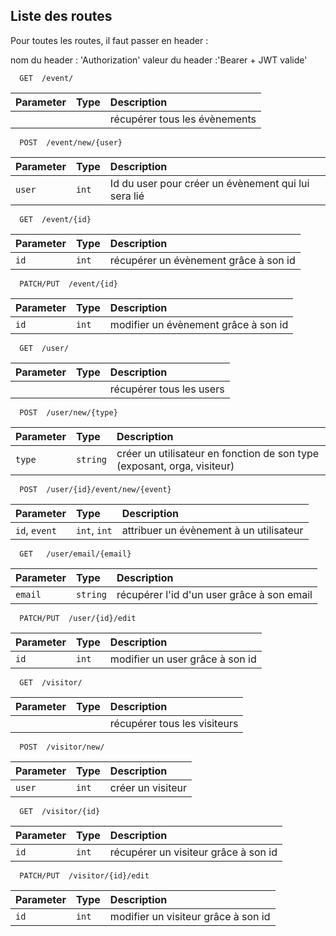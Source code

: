 
## Liste des routes


Pour toutes les routes, il faut passer en header :

nom du header : 'Authorization'
valeur du header :'Bearer + JWT valide'

```http
  GET  /event/
```

| Parameter | Type     | Description                |
| :-------- | :------- | :------------------------- |
|           |          | récupérer tous les évènements |


```http
  POST  /event/new/{user}
```

| Parameter | Type     | Description                       |
| :-------- | :------- | :-------------------------------- |
| `user`      | `int`  | Id du user pour créer un évènement qui lui sera lié |

```http
  GET  /event/{id}
```

| Parameter | Type     | Description                           |
| :-------- | :------- | :--------------------------------     |
| `id`      | `int`    | récupérer un évènement grâce à son id |

```http
  PATCH/PUT  /event/{id}
```

| Parameter | Type     | Description                           |
| :-------- | :------- | :--------------------------------     |
| `id`      | `int`    | modifier un évènement grâce à son id  |


```http
  GET  /user/
```

| Parameter | Type     | Description                |
| :-------- | :------- | :------------------------- |
|           |          | récupérer tous les users |

```http
  POST  /user/new/{type}
```

| Parameter | Type     | Description                       |
| :-------- | :------- | :-------------------------------- |
| `type`    | `string` | créer un utilisateur en fonction de son type (exposant, orga, visiteur) |

```http
  POST  /user/{id}/event/new/{event}
```

| Parameter     | Type          | Description                           |
| :--------     | :-------      | :--------------------------------     |
| `id`, `event` | `int`, `int`  | attribuer un évènement à un utilisateur |

```http
  GET   /user/email/{email}
```

| Parameter | Type     | Description                           |
| :-------- | :------- | :--------------------------------     |
| `email`   | `string` | récupérer l'id d'un user grâce à son email  |

```http
  PATCH/PUT  /user/{id}/edit
```

| Parameter | Type     | Description                           |
| :-------- | :------- | :--------------------------------     |
| `id`      | `int`    | modifier un user grâce à son id  |

```http
  GET  /visitor/
```

| Parameter | Type     | Description                |
| :-------- | :------- | :------------------------- |
|           |          | récupérer tous les visiteurs |

```http
  POST  /visitor/new/
```

| Parameter | Type     | Description                       |
| :-------- | :------- | :-------------------------------- |
| `user`      | `int`  | créer un visiteur |

```http
  GET  /visitor/{id}
```

| Parameter | Type     | Description                           |
| :-------- | :------- | :--------------------------------     |
| `id`      | `int`    | récupérer un visiteur grâce à son id |

```http
  PATCH/PUT  /visitor/{id}/edit
```

| Parameter | Type     | Description                           |
| :-------- | :------- | :--------------------------------     |
| `id`      | `int`    | modifier un visiteur grâce à son id  |
